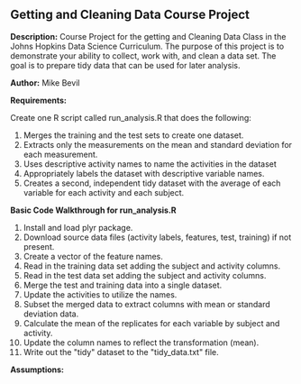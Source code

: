 Getting and Cleaning Data Course Project
----------------------------------------

**Description:** Course Project for the getting and Cleaning Data Class in the Johns Hopkins Data Science Curriculum. The purpose of this project is to demonstrate your ability to collect, work with, and clean a data set. The goal is to prepare tidy data that can be used for later analysis.

**Author:** Mike Bevil

**Requirements:** 

Create one R script called run_analysis.R that does the following: 

  1. Merges the training and the test sets to create one dataset. 
  2.  Extracts only the measurements on the mean and standard deviation for each measurement. 
  3.  Uses descriptive activity names to name the activities in the dataset 
  4.  Appropriately labels the dataset with descriptive variable names. 
  5. Creates a second, independent tidy dataset with the average of each variable for each activity and each subject.


**Basic Code Walkthrough for run_analysis.R**

  1. Install and load plyr package.
  2. Download source data files (activity labels, features, test, training) if not present.
  3. Create a vector of the feature names.
  4. Read in the training data set adding the subject and activity columns.
  5. Read in the test data set adding the subject and activity columns.
  6. Merge the test and training data into a single dataset.
  7. Update the activities to utilize the names.
  8. Subset the merged data to extract columns with mean or standard deviation data.
  9. Calculate the mean of the replicates for each variable by subject and activity.
  10. Update the column names to reflect the transformation (mean).
  11. Write out the "tidy" dataset to the "tidy_data.txt" file.

**Assumptions:**

